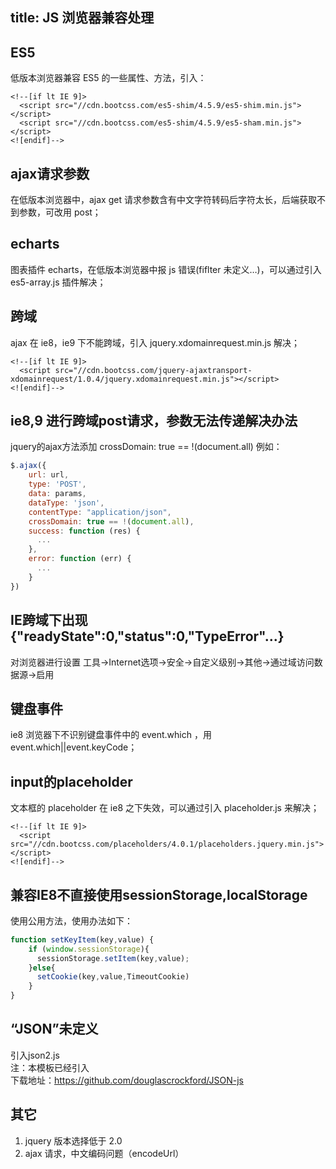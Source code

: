 title: JS 浏览器兼容处理
---

## ES5
低版本浏览器兼容 ES5 的一些属性、方法，引入：
```
<!--[if lt IE 9]>
  <script src="//cdn.bootcss.com/es5-shim/4.5.9/es5-shim.min.js"></script>
  <script src="//cdn.bootcss.com/es5-shim/4.5.9/es5-sham.min.js"></script>
<![endif]-->
```

## ajax请求参数
在低版本浏览器中，ajax get 请求参数含有中文字符转码后字符太长，后端获取不到参数，可改用 post；

## echarts
图表插件 echarts，在低版本浏览器中报 js 错误(fiflter 未定义…)，可以通过引入es5-array.js 插件解决；

## 跨域
ajax 在 ie8，ie9 下不能跨域，引入 jquery.xdomainrequest.min.js 解决；
```
<!--[if lt IE 9]>
  <script src="//cdn.bootcss.com/jquery-ajaxtransport-xdomainrequest/1.0.4/jquery.xdomainrequest.min.js"></script>
<![endif]-->
```

## ie8,9 进行跨域post请求，参数无法传递解决办法
jquery的ajax方法添加 crossDomain: true == !(document.all) 例如：
```javascript
$.ajax({
    url: url,
    type: 'POST',
    data: params,
    dataType: 'json',
    contentType: "application/json",
    crossDomain: true == !(document.all),
    success: function (res) {
      ...
    },
    error: function (err) {
      ...
    }
})
```

## IE跨域下出现{"readyState":0,"status":0,"TypeError"...}
对浏览器进行设置 工具->Internet选项->安全->自定义级别->其他->通过域访问数据源->启用

## 键盘事件
ie8 浏览器下不识别键盘事件中的 event.which ，用 event.which||event.keyCode；

## input的placeholder
文本框的 placeholder 在 ie8 之下失效，可以通过引入 placeholder.js 来解决；
```
<!--[if lt IE 9]>
  <script src="//cdn.bootcss.com/placeholders/4.0.1/placeholders.jquery.min.js"></script>
<![endif]-->
```

## 兼容IE8不直接使用sessionStorage,localStorage
使用公用方法，使用办法如下：
```javascript
function setKeyItem(key,value) {
    if (window.sessionStorage){
      sessionStorage.setItem(key,value);
    }else{
      setCookie(key,value,TimeoutCookie)
    }
}
```

## “JSON”未定义
引入json2.js <br/>
注：本模板已经引入 <br/>
下载地址：https://github.com/douglascrockford/JSON-js <br/>

## 其它
1. jquery 版本选择低于 2.0
2. ajax 请求，中文编码问题（encodeUrl）

